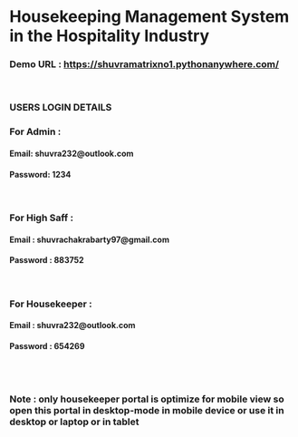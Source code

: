 #  Housekeeping Management System in the Hospitality Industry
 <h3>Demo URL : <a href="https://shuvramatrixno1.pythonanywhere.com/">https://shuvramatrixno1.pythonanywhere.com/ </a></h3>
<br>
<h3>USERS LOGIN DETAILS</h3>
<h3>For Admin :</h3>
<h4>Email: shuvra232@outlook.com </h4>
<h4>Password: 1234 </h4>
<br>
<h3>For High  Saff :</h3>
 <h4>Email : shuvrachakrabarty97@gmail.com </h4>
 <h4>Password : 883752 </h4>
 <br>
 <h3>For Housekeeper :</h3>
 <h4>Email : shuvra232@outlook.com </h4>
 <h4>Password : 654269 </h4>
 <br>
 <br>
 <h3>Note : only housekeeper portal is optimize for mobile view so open this portal in desktop-mode in mobile device or use it in desktop or laptop or in tablet </h3>
 
